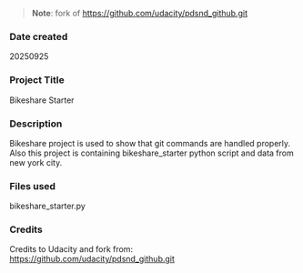 >**Note**: fork of https://github.com/udacity/pdsnd_github.git

### Date created
20250925

### Project Title
Bikeshare Starter

### Description
Bikeshare project is used to show that git commands are handled properly.
Also this project is containing bikeshare_starter python script and data from new york city.

### Files used
bikeshare_starter.py 

### Credits
Credits to Udacity and fork from: https://github.com/udacity/pdsnd_github.git